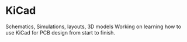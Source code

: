 # KiCad
Schematics, Simulations, layouts, 3D models
Working on learning how to use KiCad for PCB design from start to finish.
